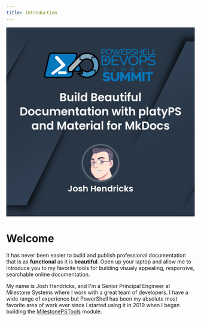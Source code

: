 ```yaml
---
title: Introduction
---
```


![Sessionize banner](assets/images/Hendricks_-_Build_Beautiful_Documentation_with_platyPS_and_Material_for_MkDocs_574274.jpeg)

# Welcome

It has never been easier to build and publish professional documentation that is as __functional__ as it is __beautiful__.
Open up your laptop and allow me to introduce you to my favorite tools for building visualy appealing, responsive,
searchable online documentation.

My name is Josh Hendricks, and I'm a Senior Principal Engineer at Milestone Systems where I work with a great team of
developers. I have a wide range of experience but PowerShell has been my absolute most favorite area of work ever since
I started using it in 2019 when I began building the [MilestonePSTools](https://www.milestonepstools.com) module.
